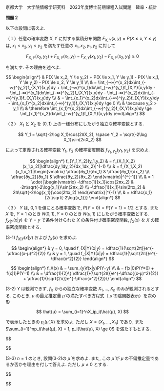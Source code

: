 京都大学　大学院情報学研究科　2023年度博士前期課程入試問題　確率・統計

**問題２**　

以下の設問に答えよ.

（１）任意の確率変数 $X,Y$ に対する累積分布関数 $F_{X,Y}(x,y) = P(X \le x, Y \le y)$ は, $x_1 < x_2, y_1 < y_2$ を満たす任意の $x_1,x_2,y_1,y_2$ に対して

$$
    F_{X,Y}(x_2,y_2) + F_{X,Y}(x_1,y_1) - F_{X,Y}(x_1,y_2) - F_{X,Y}(x_2,y_1) \ge 0
$$

を満たす. その理由を述べよ.

$$
    \begin{align*}
        & P(X \le x_2, Y \le y_2) + P(X \le x_1, Y \le y_1) - P(X \le x_1, Y \le y_2) - P(X \le x_2, Y \le y_1) \\\
        & = \int_{-∞}^{x_2}dx\int_{-∞}^{y_2}f_{X,Y}(x,y)dy + \int_{-∞}^{x_1}dx\int_{-∞}^{y_1}f_{X,Y}(x,y)dy - \int_{-∞}^{x_1}dx\int_{-∞}^{y_2}f_{X,Y}(x,y)dy - \int_{-∞}^{x_2}dx\int_{-∞}^{y_1}f_{X,Y}(x,y)dy \\\
        & = \int_{x_1}^{x_2}dx\int_{-∞}^{y_2}f_{X,Y}(x,y)dy - \int_{x_1}^{x_2}dx\int_{-∞}^{y_1}f_{X,Y}(x,y)dy \ge 0 \\\
        & \because y_2 > y_1 \\\
        & \therefore \int_{x_1}^{x_2}dx\int_{-∞}^{y_2}f_{X,Y}(x,y)dy \ge  \int_{x_1}^{x_2}dx\int_{-∞}^{y_1}f_{X,Y}(x,y)dy 
    \end{align*}
$$

（２） $X_1$ と $X_2$ を $(0,1)$ 上の一様分布にしたがう独立な確率変数とする.

$$
    Y_1 = \sqrt{-2\log X_1}\cos(2πX_2), \space Y_2 = \sqrt{-2\log X_1}\sin(2πX_2)
$$

によって定義される確率変数 $Y_1, Y_2$ の確率密度関数 $f_{Y_1,Y_2}(y_1, y_2)$ を求めよ.

$$
    \begin{align*}
        f_{Y_1,Y_2}(y_1,y_2) & = f_{X_1,X_2}(x_1,x_2)|\dfrac{dy_1dy_2}{dx_1dx_2}|^{-1} \\\
        & = f_{X_1,X_2}(x_1,x_2)|\begin{vmatrix} \dfrac{∂y_1}{∂x_1} & \dfrac{∂y_1}{dx_2} \\\ \dfrac{∂y_2}{∂x_1} & \dfrac{∂y_2}{∂x_2} \end{vmatrix}|^{^{-1}} \\\
        & = 1 \cdot |\begin{vmatrix} -\dfrac{1}{x_1}\cos(2πx_2) & -2π\sqrt{-2\log{x_1}}\sin(2πx_2) \\\ -\dfrac{1}{x_1}\sin(2πx_2) & 2π\sqrt{-2\log{x_1}}\cos(2πx_2) \end{vmatrix}|^{-1} \\\
        & = \dfrac{x_1}{2π\sqrt{-2\log{x_1}}}
    \end{align*}
$$

（３） $Y$ は, $0,1$ を値にとる確率変数で, $P(Y=0) = P(Y=1) = 1/2$ とする. また $X$ を, $Y=1$ のとき $N(0,1), Y = 0$ のとき $N(μ,1)$ にしたがう確率変数とする. $f_{X|Y}(x|y)$ を $Y=y$ で条件付けられた $X$ の条件付き確率密度関数, $f_X(x)$ を $X$ の確率密度関数とする.

(3-1) $f_{X|Y}(x|y)$ および $f_X(x)$ を求めよ.

$$
    \begin{align*}
        & y = 0, \quad f_{X|Y}(x|y) = \dfrac{1}{\sqrt{2π}}e^{-\dfrac{(x-μ)^2}{2}} \\\
        & y = 1,  \quad f_{X|Y}(x|y) = \dfrac{1}{\sqrt{2π}}e^{-\dfrac{x^2}{2}}
    \end{align*}
$$

$$
    \begin{align*}
        f_X(x) & = \sum_{y}f(x|y)P(Y=y) \\\
        & = f(x|0)P(Y=0) + f(x|1)P(Y=1) \\\
        & = \dfrac{1}{2}\{ \dfrac{1}{\sqrt{2π}}e^{-\dfrac{(x-μ)^2}{2}} + \dfrac{1}{\sqrt{2π}}e^{-\dfrac{x^2}{2}}\}
    \end{align*}
$$

(3-2) $Y$ は観測できず, $f_X$ からの独立な確率変数 $X_1,...,X_n$ のみが観測されるとする. このとき, $μ$ の最尤推定量 $\hat{μ}$ の満たすべき方程式（ $\hat{μ}$ の陰関数表示）を次の形

$$
    \hat{μ} = \sum_{i=1}^nX_ip_i(\hat{μ}, X)
$$

で表示したときの $p_i(\hat{μ}, X)$ を求めよ. ただし $X = (X_1,...,X_n)$ であり, また $\sum_{i=1}^np_i(\hat{μ}, X) = 1, p_i(\hat{μ}, X) \ge 0$ を満たすもとする.

$$

$$

(3-3) $n=1$ のとき, 設問(3-2)の $\hat{μ}$ を求めよ. また, この $\hat{μ}$ が $μ$ の不偏推定量であるか否かを理由を付して答えよ. ただし $μ \ne 0$ とする.

$$

$$